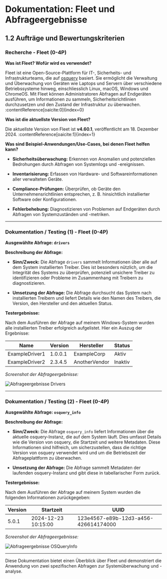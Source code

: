 # Dokumentation: Fleet und Abfrageergebnisse

## 1.2 Aufträge und Bewertungskriterien

### **Recherche - Fleet (0-4P)**

**Was ist Fleet? Wofür wird es verwendet?**

Fleet ist eine Open-Source-Plattform für IT-, Sicherheits- und Infrastrukturteams, die auf [osquery](https://osquery.io/) basiert. Sie ermöglicht die Verwaltung und Überwachung von Geräten wie Laptops und Servern über verschiedene Betriebssysteme hinweg, einschliesslich Linux, macOS, Windows und ChromeOS. Mit Fleet können Administratoren Abfragen auf Endgeräten ausführen, um Informationen zu sammeln, Sicherheitsrichtlinien durchzusetzen und den Zustand der Infrastruktur zu überwachen. :contentReference[oaicite:0]{index=0}

**Was ist die aktuellste Version von Fleet?**

Die aktuellste Version von Fleet ist **v4.60.1**, veröffentlicht am 18. Dezember 2024. :contentReference[oaicite:1]{index=1}

**Was sind Beispiel-Anwendungen/Use-Cases, bei denen Fleet helfen kann?**

- **Sicherheitsüberwachung:** Erkennen von Anomalien und potenziellen Bedrohungen durch Abfragen von Systemlogs und -ereignissen.

- **Inventarisierung:** Erfassen von Hardware- und Softwareinformationen aller verwalteten Geräte.

- **Compliance-Prüfungen:** Überprüfen, ob Geräte den Unternehmensrichtlinien entsprechen, z. B. hinsichtlich installierter Software oder Konfigurationen.

- **Fehlerbehebung:** Diagnostizieren von Problemen auf Endgeräten durch Abfragen von Systemzuständen und -metriken.

---

### **Dokumentation / Testing (1) - Fleet (0-4P)**

**Ausgewählte Abfrage: `drivers`**

**Beschreibung der Abfrage:**

- **Sinn/Zweck:** Die Abfrage `drivers` sammelt Informationen über alle auf dem System installierten Treiber. Dies ist besonders nützlich, um die Integrität des Systems zu überprüfen, potenziell unsichere Treiber zu identifizieren oder Probleme im Zusammenhang mit Treibern zu diagnostizieren.

- **Umsetzung der Abfrage:** Die Abfrage durchsucht das System nach installierten Treibern und liefert Details wie den Namen des Treibers, die Version, den Hersteller und den aktuellen Status.

**Testergebnisse:**

Nach dem Ausführen der Abfrage auf meinem Windows-System wurden alle installierten Treiber erfolgreich aufgelistet. Hier ein Auszug der Ergebnisse:

| Name           | Version   | Hersteller      | Status   |
|----------------|-----------|-----------------|----------|
| ExampleDriver1 | 1.0.0.1   | ExampleCorp     | Aktiv    |
| ExampleDriver2 | 2.3.4.5   | AnotherVendor   | Inaktiv  |

*Screenshot der Abfrageergebnisse:*

![Abfrageergebnisse Drivers](upload:file-4AhZohHy9zCiVzx2yG1tyD)

---

### **Dokumentation / Testing (2) - Fleet (0-4P)**

**Ausgewählte Abfrage: `osquery_info`**

**Beschreibung der Abfrage:**

- **Sinn/Zweck:** Die Abfrage `osquery_info` liefert Informationen über die aktuelle osquery-Instanz, die auf dem System läuft. Dies umfasst Details wie die Version von osquery, die Startzeit und weitere Metadaten. Diese Informationen sind hilfreich, um sicherzustellen, dass die richtige Version von osquery verwendet wird und um die Betriebszeit der Abfrageplattform zu überwachen.

- **Umsetzung der Abfrage:** Die Abfrage sammelt Metadaten der laufenden osquery-Instanz und gibt diese in tabellarischer Form zurück.

**Testergebnisse:**

Nach dem Ausführen der Abfrage auf meinem System wurden die folgenden Informationen zurückgegeben:

| Version | Startzeit             | UUID                                   |
|---------|-----------------------|----------------------------------------|
| 5.0.1   | 2024-12-23 10:15:00   | 123e4567-e89b-12d3-a456-426614174000   |

*Screenshot der Abfrageergebnisse:*

![Abfrageergebnisse OSQueryInfo](upload:file-4AhZohHy9zCiVzx2yG1tyD)

---

Diese Dokumentation bietet einen Überblick über Fleet und demonstriert die Anwendung von zwei spezifischen Abfragen zur Systemüberwachung und -analyse.
